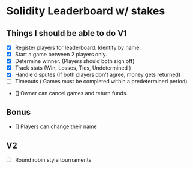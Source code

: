 # Solidity Leaderboard w/ stakes

## Things I should be able to do V1

- [x] Register players for leaderboard. Identify by name.
- [x] Start a game between 2 players only.
- [x] Determine winner. (Players should both sign off)
- [x] Track stats (Win, Losses, Ties, Undetermined )
- [x] Handle disputes (If both players don't agree, money gets returned)
- [ ] Timeouts ( Games must be completed within a predetermined period)
- [] Owner can cancel games and return funds.

## Bonus
- [] Players can change their name

## V2
- [ ] Round robin style tournaments